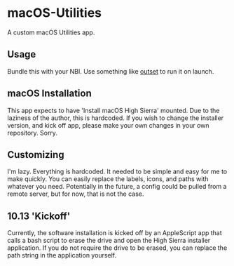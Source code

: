# macOS-Utilities
A custom macOS Utilities app.


## Usage
Bundle this with your NBI. Use something like [outset](https://github.com/chilcote/outset) to run it on launch.

## macOS Installation
This app expects to have 'Install macOS High Sierra' mounted. Due to the laziness of the author, this is hardcoded.
If you wish to change the installer version, and kick off app, please make your own changes in your own repository. Sorry.

## Customizing
I'm lazy. Everything is hardcoded. It needed to be simple and easy for me to make quickly. 
You can easily replace the labels, icons, and paths with whatever you need. Potentially in the future, a config could be pulled
from a remote server, but for now, that is not the case.

## 10.13 'Kickoff'

Currently, the software installation is kicked off by an AppleScript app that calls a bash script to erase the drive and open the High Sierra installer application. If you do not require the drive to be erased, you can replace the path string in the application yourself. 
